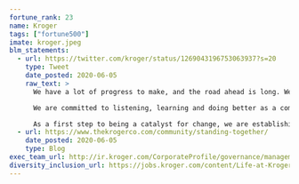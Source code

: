 ```yaml
---
fortune_rank: 23
name: Kroger
tags: ["fortune500"]
imate: kroger.jpeg
blm_statements:
  - url: https://twitter.com/kroger/status/1269043196753063937?s=20
    type: Tweet
    date_posted: 2020-06-05
    raw_text: >
      We have a lot of progress to make, and the road ahead is long. We are committed to listening, educating and engaging others to help build a better world. https://thekrogerco.com

      We are committed to listening, learning and doing better as a company to support the advancement of racial equity and justice.

      As a first step to being a catalyst for change, we are establishing a $5 million fund through The Kroger Co. Foundation to improve inclusion and equity in communities across the nation.
  - url: https://www.thekrogerco.com/community/standing-together/
    date_posted: 2020-06-05
    type: Blog
exec_team_url: http://ir.kroger.com/CorporateProfile/governance/management-directors/default.aspx
diversity_inclusion_url: https://jobs.kroger.com/content/Life-at-Kroger/
---
```

